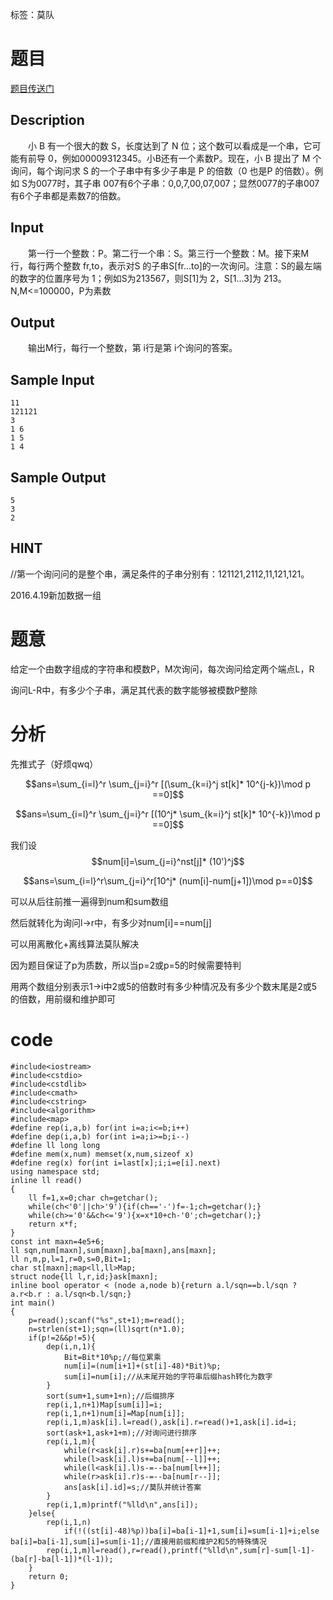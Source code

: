 ﻿---
subtitle: "技不如人，莫队都不会写了"
tags: 
 - 特殊-莫队
grammar_cjkRuby: true
catalog: true
layout:  post
header-img: "img/header/P5.jpg"
preview-img: "/img/preview/P5.jpg"
---
标签：莫队

# 题目

[题目传送门](https://www.luogu.org/problemnew/show/P3245)

## Description

　　小 B 有一个很大的数 S，长度达到了 N 位；这个数可以看成是一个串，它可能有前导 0，例如00009312345。小B还有一个素数P。现在，小 B 提出了 M 个询问，每个询问求 S 的一个子串中有多少子串是 P 的倍数（0 也是P 的倍数）。例如 S为0077时，其子串 007有6个子串：0,0,7,00,07,007；显然0077的子串007有6个子串都是素数7的倍数。

## Input

　　第一行一个整数：P。第二行一个串：S。第三行一个整数：M。接下来M行，每行两个整数 fr,to，表示对S 的子串S[fr…to]的一次询问。注意：S的最左端的数字的位置序号为 1；例如S为213567，则S[1]为 2，S[1…3]为 213。N,M<=100000，P为素数

## Output

　　输出M行，每行一个整数，第 i行是第 i个询问的答案。
　　
## Sample Input
```
11 
121121 
3 
1 6 
1 5 
1 4 
```
## Sample Output
```
5
3
2
```

## HINT

//第一个询问问的是整个串，满足条件的子串分别有：121121,2112,11,121,121。

 2016.4.19新加数据一组

# 题意

给定一个由数字组成的字符串和模数P，M次询问，每次询问给定两个端点L，R

询问L-R中，有多少个子串，满足其代表的数字能够被模数P整除

# 分析

先推式子（好烦qwq）

$$ans=\sum_{i=l}^r \sum_{j=i}^r [(\sum_{k=i}^j st[k]* 10^{j-k})\mod p ==0]$$

$$ans=\sum_{i=l}^r \sum_{j=i}^r [(10^j* \sum_{k=i}^j st[k]* 10^{-k})\mod p ==0]$$

我们设$$num[i]=\sum_{j=i}^nst[j]* (10')^j$$

$$ans=\sum_{i=l}^r\sum_{j=i}^r[10^j* (num[i]-num[j+1])\mod p==0]$$

可以从后往前推一遍得到num和sum数组

然后就转化为询问l->r中，有多少对num[i]==num[j]

可以用离散化+离线算法莫队解决

因为题目保证了p为质数，所以当p=2或p=5的时候需要特判

用两个数组分别表示1->i中2或5的倍数时有多少种情况及有多少个数末尾是2或5的倍数，用前缀和维护即可

# code
```
#include<iostream>
#include<cstdio>
#include<cstdlib>
#include<cmath>
#include<cstring>
#include<algorithm>
#include<map>
#define rep(i,a,b) for(int i=a;i<=b;i++)
#define dep(i,a,b) for(int i=a;i>=b;i--)
#define ll long long
#define mem(x,num) memset(x,num,sizeof x)
#define reg(x) for(int i=last[x];i;i=e[i].next)
using namespace std;
inline ll read()
{
	ll f=1,x=0;char ch=getchar();
	while(ch<'0'||ch>'9'){if(ch=='-')f=-1;ch=getchar();}
	while(ch>='0'&&ch<='9'){x=x*10+ch-'0';ch=getchar();}
	return x*f;
}
const int maxn=4e5+6;
ll sqn,num[maxn],sum[maxn],ba[maxn],ans[maxn];
ll n,m,p,l=1,r=0,s=0,Bit=1;
char st[maxn];map<ll,ll>Map;
struct node{ll l,r,id;}ask[maxn];
inline bool operator < (node a,node b){return a.l/sqn==b.l/sqn ? a.r<b.r : a.l/sqn<b.l/sqn;}
int main()
{
	p=read();scanf("%s",st+1);m=read();
	n=strlen(st+1);sqn=(ll)sqrt(n*1.0);
	if(p!=2&&p!=5){
		dep(i,n,1){
			Bit=Bit*10%p;//每位累乘 
			num[i]=(num[i+1]+(st[i]-48)*Bit)%p; 
			sum[i]=num[i];//从末尾开始的字符串后缀hash转化为数字 
		}
		sort(sum+1,sum+1+n);//后缀排序 
		rep(i,1,n+1)Map[sum[i]]=i;
		rep(i,1,n+1)num[i]=Map[num[i]];
		rep(i,1,m)ask[i].l=read(),ask[i].r=read()+1,ask[i].id=i;
		sort(ask+1,ask+1+m);//对询问进行排序 
		rep(i,1,m){
			while(r<ask[i].r)s+=ba[num[++r]]++;
			while(l>ask[i].l)s+=ba[num[--l]]++;
			while(l<ask[i].l)s-=--ba[num[l++]];
			while(r>ask[i].r)s-=--ba[num[r--]];
			ans[ask[i].id]=s;//莫队并统计答案 
		}
		rep(i,1,m)printf("%lld\n",ans[i]);
	}else{
		rep(i,1,n)
			if(!((st[i]-48)%p))ba[i]=ba[i-1]+1,sum[i]=sum[i-1]+i;else ba[i]=ba[i-1],sum[i]=sum[i-1];//直接用前缀和维护2和5的特殊情况 
		rep(i,1,m)l=read(),r=read(),printf("%lld\n",sum[r]-sum[l-1]-(ba[r]-ba[l-1])*(l-1));
	}
	return 0;
}
```
